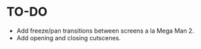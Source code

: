 # TO-DO
* Add freeze/pan transitions between screens a la Mega Man 2.
* Add opening and closing cutscenes.
